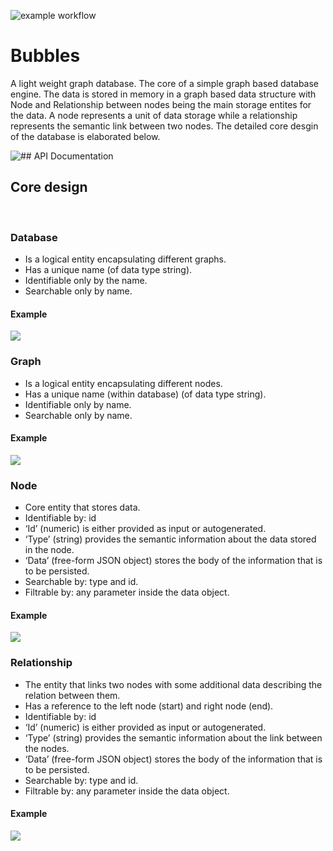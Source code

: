 ![example workflow](https://github.com/Pronoy999/Bubbles/actions/workflows/dotnet.yml/badge.svg)

# Bubbles
A light weight graph database.
The core of a simple graph based database engine. The data is stored in memory in a graph based data structure with Node and Relationship between nodes being the main storage entites for the data. A node represents a unit of data storage while a relationship represents the semantic link between two nodes. The detailed core desgin of the database is elaborated below.

![## API Documentation](https://documenter.getpostman.com/view/5329722/UVCCg4Ru)

## Core design
<br>

### Database

- Is a logical entity encapsulating different graphs.
- Has a unique name (of data type string).
- Identifiable only by the name.
- Searchable only by name.

#### Example
<img src="https://lh3.googleusercontent.com/fife/ABSRlIpBXkIGcZdUmhETKRdXodIYMHzzUR468t6KHa7rL3jvyvYHoXvjfcs2ktVVVD0Kw7Zuzo_MmwTLPR-_n9CwMP35h-e2dPN16TIYeZM94HRvS6Ry5sFPIWfYa5NayTm7HNQiIcug1zKn9JakUFoDNMODYOpZQfoHE3mheVx3nrY1T5SCv3dm6mkNVUXiJdUnCRHHJYwvP4A4Qnfw-UrWXjeFs6p3Tu6svBppyV0n_yVrb5yx-3RUwJ5TSHxHii1svxhjA8XDb-431-YANCY4IK0QLYVixBhJx2RkFvfvtAlH5MYbhn4_nReE6v6RiPCeX1b-PRHOqIJJfjzoGlG2pwrBHmLDhqlfNnpu50bbd-xb7SbqtkiIqHLRX6bPk07k_wkVVMIo10TlVq0a-rW5QaqvbD2eSlTfYC6GKKN3s8p6jxWzeeSl3zzoVbkuXnbCRFmRP2HyeQVZclfMMHb4AbI7GoMDn_5dcFVoEXFeQAVkCvBS4AXVH77Aiphue35bZ7s2VmSN3EF4R6NI7ruoyXP1kHIUWgRJYi4d223PNs4oqrWsRsBzaj38bMIchs0LEOuNx77vw7YwLie9kmc3UxOdtlOdp6zAkYN3partT6V3K8UvDgRCMvUe4tGwvuH9pWs-nMwVeVzVMh5aWtM7c91TUTxp39MsRdtozPRRuwG8RZgMmJjWnASHrGTkW7LxvbBMVxL9MDUByzEJ0pyus-JkUsTmWy3oDA=w3360-h1810-ft">

<br>

### Graph

- Is a logical entity encapsulating different nodes.
- Has a unique name (within database) (of data type string).
- Identifiable only by name.
- Searchable only by name.

#### Example
<img src="https://lh3.googleusercontent.com/fife/ABSRlIra1FSQxuwRDEodXl0yhPNGyqP8nIRrZf06O1qLXkKfn3nbi8Ha2UM6Hzt9Y2O6J6nhul2JKksKodjP_-EnjW0CB9o2R_wwwq7PDqd2mPkQPBMje9nyYx1q4i8tdKh1D7MQwACoyVBzrL9UWrD065N88hBVSmQ7DhehMFTIl2pYtUoC0zMbGfb-ALgrAGT7QNohZjU0-D7NB-6xmuYNEchDhi2UwjHxX-C9uE3sqSaBnXvcYpfyVzkA29kZe9f2aVsSKtr9odeLbXtFbOqT3hOADA68cvl3P77WdTqsASPv3wCKr32xABlAazrCGjXLcmLSb9tquAZzeT3eJp9BcWUo3dolxHKT68gHHFjvM0aYovYzLtUiW-FbzBk2NZEZkFNNohCktWsrB_EQthhW_il-nWxXwREFEnYZOPJK8YCOB3rARVqjr6nZOu4qDOHTp89TJeYll6o16ZnAdba4Rtett29w--XdKSQfTX0M0EZWwkdguFjbwPgeEswwJWeelqM6iRjBEhDIIfHE9IFZ1cfCtuY7qqwxfj8FOebzot8ZrY_o73hojIBAamU_tMeZUgL7Uw0zwP_z8QThTVNRSmxpAIL--VJkmOK6Vh9CIm47hvbVfHtbv56uDfE_K303TEdvitJpOoq2lI23nIsNL9qXf55Fw_VDOJRhND0MuCrFOv3bfx9QLzi6FGPoWJPHJx3Yu8hP5Ec11H5PcC-RZH-y2fxRxUtAGQ=w1958-h1810-ft">

### Node

- Core entity that stores data.
- Identifiable by: id
- ‘Id’ (numeric) is either provided as input or autogenerated.
- ‘Type’ (string) provides the semantic information about the data stored in the node.
- ‘Data’ (free-form JSON object) stores the body of the information that is to be persisted.
- Searchable by: type and id.
- Filtrable by: any parameter inside the data object.

#### Example
<img src="https://lh3.googleusercontent.com/fife/ABSRlIqGu2GyTwfayXMPeqd-w87OsQYeRxPSxHYDan23F_frrtWEnnT_VN9Cb62jQLfG37lRUZsaHH48ri-f5r9uOv9_A68VU68vRYzDmabMwh9UCFU3N9rmjoZqh626kw2AKS8RfUNxogv-UuDv6swflvXY8yjZwNbv3W0R-OHSZ8SxH0MEiobN_B7SdDoFqe2sR6SvVKQuAohEomd09Bahkieo-69O9iTwrvDbkY1jGCMhIWsbb0Qg0CgQ7p4KfzWN4wz-k5C6CQODO5rksto01AulmwvpLBeGW4lP7uyB5X28pQhdgfQ0moBuM3oe3Lkjj1UfmxdnxyA4rQES2I2tfCmb7QsU58K8idGLYuCWDhsxG2sKazKTIhdBNrzu3-I1PD7T_nLyaSQIUKwuWrZFJI3IOcSHwSNR06D92-lTVePDsC6MISTgrFLz9zC4zysimzGHCHZl1Ip9v0KvqYUbOQuZ1nn3e1u09obDfOUMP-no7E3OsX5NTVT9MaigfRn7Vf4W98a4O6RAIAg1d4QnptKIc_n9HMsVirNWIySavHzSKM5EO2I1hSs4rtWv6Cv28kAaZQyikWbT7q3Vpv3STkS9IPbmpt0PNiKZofKGlxnzu6-iws4D7EZuyUUD5zJyM7fHvK7w4cP4UQsv7dq-RZyILjbgcQ2rH9MQg7i3r3eqfJbCAW7Amdc7FNaYt2oBB-SZuC4zNhXEJq9bEkMs78JSObK-yJ4-ew=w1958-h1810-ft">

<br>

### Relationship

- The entity that links two nodes with some additional data describing the relation between them.
- Has a reference to the left node (start) and right node (end).
- Identifiable by: id
- ‘Id’ (numeric) is either provided as input or autogenerated.
- ‘Type’ (string) provides the semantic information about the link between the nodes.
- ‘Data’ (free-form JSON object) stores the body of the information that is to be persisted.
- Searchable by: type and id.
- Filtrable by: any parameter inside the data object.

#### Example
<img src="https://lh3.googleusercontent.com/fife/ABSRlIr-XzVcUaqEYL_izh2A8tVi_hUPbmsFFT6jTDLgllJmb1a_GctM5LhXJHUI3LIfBw8cQMZLPJKkxZSXRiGACQjzx8k2aH1Yys53lqwavtvxc0lSsPmfkwR1Yi3SOpG3zJWktZ1ce4GikpoDU2JbPv0PWwY0hTTWjPeE81ZAn_MCKXvwzGSGoj0Ic87tIUUY4CVj-IT3NLB2wLFkZpWIqsTz89NxvaXXXxyQv5yT2GuTl9Fi5pmyHmcXChj3GbPbQJwW6YJJLa0Ky1ILVKkmQMMkh0IwC-DIjrknL1lf2q1-dC1tvgW33vacexdRY1lRCW8xzLFgvmLs2MOusMkEFVlJ8NiGMGoo2nouZdZgTCyykcigix_YWt7hIFZr1XS2C7Y7--gZXl54GjoWPshjSukPcQ84M3OWy2L6yE83CuHxl-UCg3Y13cQnR44UvMzFMxkqVZE4-egj3MB52oM_q44vZJg65ewaorhFIqHLQZTtsqImBUlvEzrSVwL-hJQkr6M7AkZLV6a4j-SxCxQS0sCKwPWD1Rm60pNA7slSa_bUw1-87dSK6IkuQWfaNJtT4AFnrj7B_w8XI3G3ayCGXyu9-livRMZUDyfqsMgCMQEIvgcjf_7j0PPF_oYysdQBxWiXJuxZG_RJ_MIfF_maZKp7dQoQnlVcy_hF_nwA_ccgzz2ysO5sfB9gy6zYZknHnlM3-drOFNDGB6Cxv9KCtxCPP30ZNb4xRw=w1958-h1810-ft">

